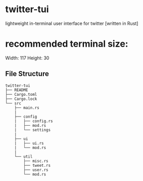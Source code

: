 # twitter-tui

lightweight in-terminal user interface for twitter [written in Rust]

# recommended terminal size:
Width: 117
Height: 30

## File Structure <a name="structure"></a>
    twitter-tui
    ├── README 
    ├── Cargo.toml
    ├── Cargo.lock
    └── src
        ├── main.rs
        |
        ├── config                     
        |   ├── config.rs      
        |   ├── mod.rs    
        |   └── settings
        |
        ├── ui                      
        |   ├── ui.rs         
        |   └── mod.rs
        |
        └── util 
            ├── misc.rs    
            ├── tweet.rs  
            ├── user.rs     
            └── mod.rs
